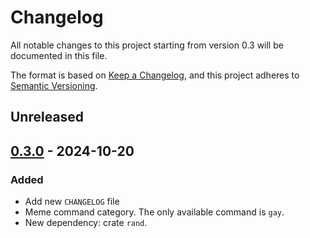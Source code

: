 # Changelog

All notable changes to this project starting from version 0.3 will be documented in this file.

The format is based on [Keep a Changelog](https://keepachangelog.com/en/1.1.0/),
and this project adheres to [Semantic Versioning](https://semver.org/spec/v2.0.0.html).

## Unreleased

## [0.3.0] - 2024-10-20

### Added

- Add new `CHANGELOG` file
- Meme command category. The only available command is `gay`.
- New dependency: crate `rand`.

[unreleased]: https://github.com/luqmanishere/ayaya-discord-bot/compare/v0.3.0...HEAD
[0.3.0]: https://github.com/luqmanishere/ayaya-discord-bot/compare/v0.3.0...v0.2.0
